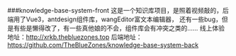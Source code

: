 ###knowledge-base-system-front
这是一个知识库项目，是照着视频敲的，后端用了Vue3，antdesign组件库，wangEditor富文本编辑器，
还有一些bug，但是有些是懒得改了，有一些真他娘的不会，组件库会有冲突之类的……
线上体验地址：http://xrkb.thebluezones.top
后端地址：https://github.com/TheBlueZones/knowledge-base-system-back
